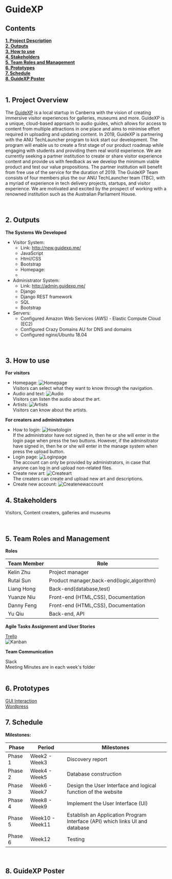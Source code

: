 <h1> GuideXP </h1>

<h2><a name = "content"> Contents </a></h2>
<a href = "#Title1"><b> 1. Project Description </b></a><br/>
<a href = "#Title2"><b> 2. Outputs </b></a><br/>
<a href = "#Title3"><b> 3. How to use </b></a><br/>
<a href = "#Title4"><b> 4. Stakeholders </b></a><br/>
<a href = "#Title5"><b> 5. Team Roles and Management </b></a><br/>
<a href = "#Title6"><b> 6. Prototypes </b></a><br/>
<a href = "#Title7"><b> 7. Schedule </b></a><br/>
<a href = "#Title8"><b> 8. GuideXP Poster</b></a><br/>


<br />
<h2><a name = "Title1"> 1. Project Overview </a></h2>

The [GuideXP](https://guidexp.wordpress.com) is a local startup in Canberra with the vision of creating immersive visitor experiences for galleries, museums and more. GuideXP is a unique, cloud-based approach to audio guides, which allows for access to content from multiple attractions in one place and aims to minimise effort required in uploading and updating content.
In 2019, GuideXP is partnering with the ANU TechLauncher program to kick start our development. The program will enable us to create a first stage of our product roadmap while engaging with students and providing them real world experience.
We are currently seeking a partner institution to create or share visitor experience content and provide us with feedback as we develop the minimum viable product and test our value propositions. The partner institution will benefit from free use of the service for the duration of 2019.
The GuideXP Team consists of four members plus the our ANU TechLauncher team (TBC), with a myriad of experience in tech delivery projects, startups, and visitor experience. We are motivated and excited by the prospect of working with a renowned institution such as the Australian Parliament House.


<br />
<h2><a name = "Title2"> 2. Outputs </a></h2>

**The Systems We Developed**

* Visitor System:  
  * Link: http://new.guidexp.me/
  * JavaScript
  * Html/CSS
  * Bootstrap
  * Homepage:
  * 
* Administrator System: 
  * Link: http://admin.guidexp.me/
  * Django
  * Django REST framework
  * SQL
  * Bootstrap
* Servers:
  * Configured Amazon Web Services (AWS) - Elastic Compute Cloud (EC2)
  * Configured Crazy Domains AU for DNS and domains
  * Configured nginx/Ubuntu 18.04

<br />
<h2><a name = "Title3"> 3. How to use </a></h2>

**For visitors**
* Homepage:
![Homepage](/week10/H.png)<br/>
Visitors can select what they want to know through the navigation.
* Audio and text:
![Audio](/week10/Audioandtext.png)<br/>
Visitors can listen the audio about the art.
* Artists:
![Artists](/week10/Artist.png)<br/>
Visitors can know about the artists.

**For creaters and administrators**
* How to login:
![Howtologin](/week10/howtologin.png)<br/>
If the administrator have not signed in, then he or she will enter in the login page when press the two buttons. However, if the adminsitrator have signed in, then he or she will enter in the manage system when press the upload button.
* Login page:
![Loginpage](/week10/loginpage.png)<br/>
The account can only be provided by administrators, in case that anyone can log in and upload non-related files.
* Create new art:
![Createart](/week10/createnewart.png)<br/>
The creaters can create and upload new art and descriptions.
* Create new account:
![Createnewaccount](/week10/createnewaccount.png)<br/>

<h2><a name = "Title4"> 4. Stakeholders </a></h2>

Visitors, Content creaters, galleries and museums

<br />


<h2><a name = "Title5"> 5. Team Roles and Management </a></h2>

**Roles**

| Team Member                      | Role                                     | 
|----------------------------------|------------------------------------------| 
| Kelin Zhu                        | Project manager                          | 
| Rutai Sun                        | Product manager,back-end(logic,algorithm)| 
| Liang Hong                       | Back-end(database,test)                  | 
| Yuanze Niu                       | Front-end (HTML,CSS), Documentation      | 
| Danny Feng                       | Front-end (HTML,CSS), Documentation      | 
| Yu Qiu                           | Back-end, API                            | 

**Agile Tasks Assignment and User Stories**

[Trello](https://trello.com/b/ggidOa5S/guidexp-user-stories) <br />
![Kanban](/Week6/kanban.png)


**Team Communication**

Slack <br />
Meeting Minutes are in each week's folder <br />
<br />

<h2><a name = "Title6"> 6. Prototypes </a></h2>

[GUI Interaction](https://marvelapp.com/317d466/screen/33853357) <br />
[Wordpress](http://www.guidexp.me/) <br />

<h2><a name = "Title7"> 7. Schedule </a></h2>

**Milestones:**

| Phase          |Period            |    Milestones                                                               | 
|----------------|------------------|-----------------------------------------------------------------------------| 
| Phase 1        |Week2 - Week3     |Discovery report                                                             |
| Phase 2        |Week4 - Week5     |Database construction                                                        |
| Phase 3        |Week6 - Week7     |Design the User Interface and logical function of the website                |
| Phase 4        |Week8 - Week9     |Implement the User Interface (UI)                                            |
| Phase 5        |Week10 - Week11   |Establish an Application Program Interface (API) which links UI and database |  
| Phase 6        |Week12            |Testing                                                                      |

<br />

<h2><a name = "Title8"> 8. GuideXP Poster </a></h2>

<br />


